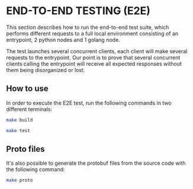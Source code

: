 # END-TO-END TESTING (E2E)

This section describes how to run the end-to-end test suite, which performs different requests to a
full local environment consisting of an entrypoint, 2 python nodes and 1 golang node.

The test launches several concurrent clients, each client will make several requests to the entrypoint.
Our point is to prove that several concurrent clients calling the entrypoint will receive all expected
responses without them being disorganized or lost.

## How to use

In order to execute the E2E test, run the following commands in two different terminals:

```sh
make build
```

```sh
make test
```

## Proto files

It's also possible to generate the protobuf files from the source code with the following command:

```sh
make proto
```
